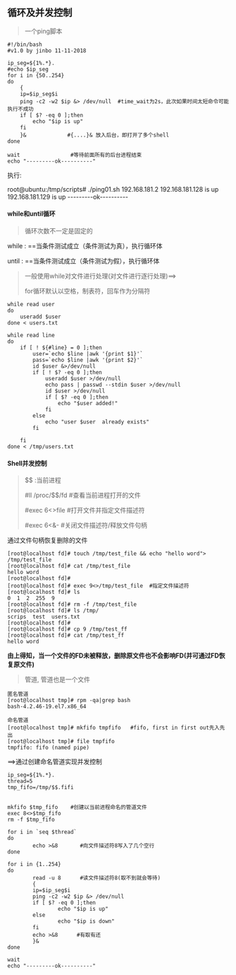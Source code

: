 ## 循环及并发控制

> 一个ping脚本

```shell
#!/bin/bash
#v1.0 by jinbo 11-11-2018

ip_seg=${1%.*}.
#echo $ip_seg
for i in {50..254}
do
	{
	ip=$ip_seg$i
	ping -c2 -w2 $ip &> /dev/null  #time_wait为2s，此次如果时间太短命令可能执行不成功
	if [ $? -eq 0 ];then
		echo "$ip is up"
	fi
	}&             #{....}& 放入后台，即打开了多个shell
done 

wait                #等待前面所有的后台进程结束
echo "---------ok----------"
```

执行:

root@ubuntu:/tmp/scripts# ./ping01.sh 192.168.181.2
192.168.181.128 is up
192.168.181.129 is up
---------ok----------



#### while和until循环

> 循环次数不一定是固定的 

while : ==当条件测试成立（条件测试为真），执行循环体 

until : ==当条件测试成立（条件测试为假），执行循环体 

> 一般使用while对文件进行处理(对文件进行逐行处理)==>
>
> for循环默认以空格，制表符，回车作为分隔符

```shell
while read user
do
	useradd $user
done < users.txt
```



```shell
while read line
do
	if [ ! ${#line} = 0 ];then
		user=`echo $line |awk '{print $1}'`
		pass=`echo $line |awk '{print $2}'`
		id $user &>/dev/null
		if [ ! $? -eq 0 ];then
			useradd $user >/dev/null
			echo pass | passwd --stdin $user >/dev/null
			id $user >/dev/null
			if [ $? -eq 0 ];then
				echo "$user added!"
			fi
		else
			echo "user $user  already exists"
		fi
		
	fi
done < /tmp/users.txt
```



#### Shell并发控制

> $$ :当前进程
>
> \#ll /proc/$$/fd          #查看当前进程打开的文件
>
>  
>
> \#exec 6<>file            #打开文件并指定文件描述符
>
> \#exec 6<&-                #关闭文件描述符/释放文件句柄



通过文件句柄恢复删除的文件

```shell
[root@localhost fd]# touch /tmp/test_file && echo "hello word"> /tmp/test_file
[root@localhost fd]# cat /tmp/test_file 
hello word
[root@localhost fd]#  
[root@localhost fd]# exec 9<>/tmp/test_file  #指定文件描述符
[root@localhost fd]# ls
0  1  2  255  9
[root@localhost fd]# rm -f /tmp/test_file
[root@localhost fd]# ls /tmp/
scrips  test  users.txt
[root@localhost fd]#   
[root@localhost fd]# cp 9 /tmp/test_ff
[root@localhost fd]# cat /tmp/test_ff 
hello word
```

**由上得知，当一个文件的FD未被释放，删除原文件也不会影响FD(并可通过FD恢复原文件)**



> 管道, 管道也是一个文件

```shell
匿名管道
[root@localhost tmp]# rpm -qa|grep bash
bash-4.2.46-19.el7.x86_64

命名管道
[root@localhost tmp]# mkfifo tmpfifo   #fifo, first in first out先入先出
[root@localhost tmp]# file tmpfifo 
tmpfifo: fifo (named pipe)

```



==>通过创建命名管道实现并发控制

```shell
ip_seg=${1%.*}.
thread=5
tmp_fifo=/tmp/$$.fifi


mkfifo $tmp_fifo    #创建以当前进程命名的管道文件
exec 8<>$tmp_fifo
rm -f $tmp_fifo

for i in `seq $thread`
do
        echo >&8       #向文件描述符8写入了几个空行
done

for i in {1..254}
do
        read -u 8      #读文件描述符8(取不到就会等待)
        {
        ip=$ip_seg$i
        ping -c2 -w2 $ip &> /dev/null
        if [ $? -eq 0 ];then
                echo "$ip is up"
        else
                echo "$ip is down"
        fi
        echo >&8      #有取有还
        }&
done

wait
echo "---------ok----------"
```

